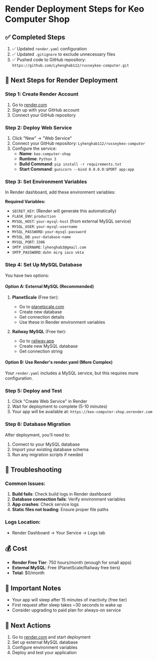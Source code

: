 # Render Deployment Steps for Keo Computer Shop

## ✅ Completed Steps
1. ✅ Updated `render.yaml` configuration
2. ✅ Updated `.gitignore` to exclude unnecessary files
3. ✅ Pushed code to GitHub repository: `https://github.com/Lyhenghab112/russeykeo-computer.git`

## 🚀 Next Steps for Render Deployment

### Step 1: Create Render Account
1. Go to [render.com](https://render.com)
2. Sign up with your GitHub account
3. Connect your GitHub repository

### Step 2: Deploy Web Service
1. Click "New" → "Web Service"
2. Connect your GitHub repository: `Lyhenghab112/russeykeo-computer`
3. Configure the service:
   - **Name**: `keo-computer-shop`
   - **Runtime**: `Python 3`
   - **Build Command**: `pip install -r requirements.txt`
   - **Start Command**: `gunicorn --bind 0.0.0.0:$PORT app:app`

### Step 3: Set Environment Variables
In Render dashboard, add these environment variables:

**Required Variables:**
- `SECRET_KEY`: (Render will generate this automatically)
- `FLASK_ENV`: `production`
- `MYSQL_HOST`: `your-mysql-host` (from external MySQL service)
- `MYSQL_USER`: `your-mysql-username`
- `MYSQL_PASSWORD`: `your-mysql-password`
- `MYSQL_DB`: `your-database-name`
- `MYSQL_PORT`: `3306`
- `SMTP_USERNAME`: `lyhenghab3@gmail.com`
- `SMTP_PASSWORD`: `dxhn mirg iaco vkta`

### Step 4: Set Up MySQL Database
You have two options:

#### Option A: External MySQL (Recommended)
1. **PlanetScale** (Free tier):
   - Go to [planetscale.com](https://planetscale.com)
   - Create new database
   - Get connection details
   - Use these in Render environment variables

2. **Railway MySQL** (Free tier):
   - Go to [railway.app](https://railway.app)
   - Create new MySQL database
   - Get connection string

#### Option B: Use Render's render.yaml (More Complex)
Your `render.yaml` includes a MySQL service, but this requires more configuration.

### Step 5: Deploy and Test
1. Click "Create Web Service" in Render
2. Wait for deployment to complete (5-10 minutes)
3. Your app will be available at: `https://keo-computer-shop.onrender.com`

### Step 6: Database Migration
After deployment, you'll need to:
1. Connect to your MySQL database
2. Import your existing database schema
3. Run any migration scripts if needed

## 🔧 Troubleshooting

### Common Issues:
1. **Build fails**: Check build logs in Render dashboard
2. **Database connection fails**: Verify environment variables
3. **App crashes**: Check service logs
4. **Static files not loading**: Ensure proper file paths

### Logs Location:
- Render Dashboard → Your Service → Logs tab

## 💰 Cost
- **Render Free Tier**: 750 hours/month (enough for small apps)
- **External MySQL**: Free (PlanetScale/Railway free tiers)
- **Total**: $0/month

## 📝 Important Notes
- Your app will sleep after 15 minutes of inactivity (free tier)
- First request after sleep takes ~30 seconds to wake up
- Consider upgrading to paid plan for always-on service

## 🎯 Next Actions
1. Go to [render.com](https://render.com) and start deployment
2. Set up external MySQL database
3. Configure environment variables
4. Deploy and test your application
